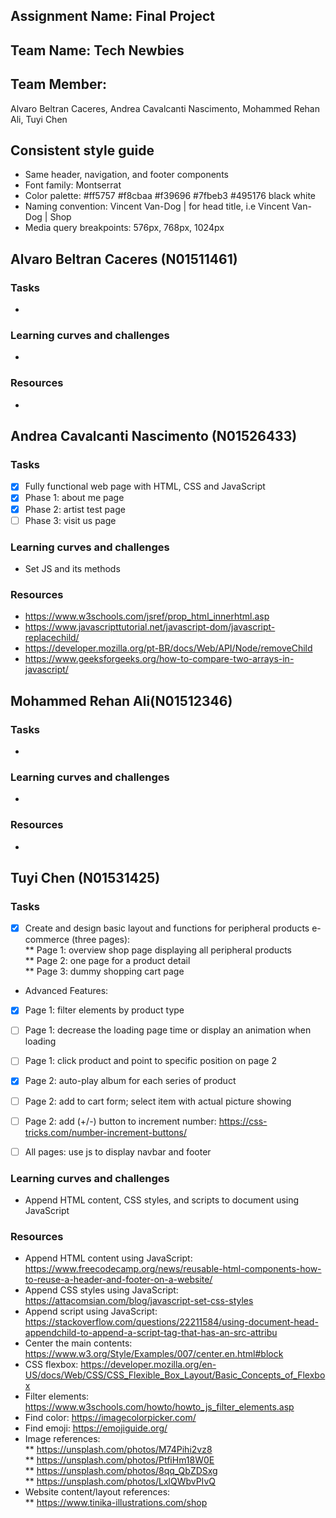 ﻿## Assignment Name: Final Project

## Team Name: Tech Newbies

## Team Member:
Alvaro Beltran Caceres, Andrea Cavalcanti Nascimento, Mohammed Rehan Ali, Tuyi Chen

## Consistent style guide
- Same header, navigation, and footer components
- Font family: Montserrat
- Color palette: #ff5757 #f8cbaa #f39696 #7fbeb3 #495176 black white
- Naming convention: Vincent Van-Dog | <page name> for head title, i.e Vincent Van-Dog | Shop
- Media query breakpoints: 576px, 768px, 1024px

## Alvaro Beltran Caceres (N01511461)
### Tasks
-
### Learning curves and challenges
-
### Resources
-

## Andrea Cavalcanti Nascimento (N01526433)
### Tasks
- [X] Fully functional web page with HTML, CSS and JavaScript
- [X] Phase 1: about me page
- [X] Phase 2: artist test page
- [ ] Phase 3: visit us page

### Learning curves and challenges
- Set JS and its methods

### Resources
- https://www.w3schools.com/jsref/prop_html_innerhtml.asp
- https://www.javascripttutorial.net/javascript-dom/javascript-replacechild/
- https://developer.mozilla.org/pt-BR/docs/Web/API/Node/removeChild
- https://www.geeksforgeeks.org/how-to-compare-two-arrays-in-javascript/


## Mohammed Rehan Ali(N01512346)
### Tasks
-
### Learning curves and challenges
-
### Resources
-

## Tuyi Chen (N01531425)
### Tasks
- [X] Create and design basic layout and functions for peripheral products e-commerce (three pages): \
** Page 1: overview shop page displaying all peripheral products \
** Page 2: one page for a product detail \
** Page 3: dummy shopping cart page

- Advanced Features:
- [X] Page 1: filter elements by product type
- [ ] Page 1: decrease the loading page time or display an animation when loading
- [ ] Page 1: click product and point to specific position on page 2
- [X] Page 2: auto-play album for each series of product
- [ ] Page 2: add to cart form; select item with actual picture showing
- [ ] Page 2: add (+/-) button to increment number: https://css-tricks.com/number-increment-buttons/
- [ ] All pages: use js to display navbar and footer



### Learning curves and challenges

- Append HTML content, CSS styles, and scripts to document using JavaScript

### Resources

- Append HTML content using JavaScript: https://www.freecodecamp.org/news/reusable-html-components-how-to-reuse-a-header-and-footer-on-a-website/
- Append CSS styles using JavaScript: https://attacomsian.com/blog/javascript-set-css-styles
- Append script using JavaScript: https://stackoverflow.com/questions/22211584/using-document-head-appendchild-to-append-a-script-tag-that-has-an-src-attribu
- Center the main contents: https://www.w3.org/Style/Examples/007/center.en.html#block
- CSS flexbox: https://developer.mozilla.org/en-US/docs/Web/CSS/CSS_Flexible_Box_Layout/Basic_Concepts_of_Flexbox
- Filter elements: https://www.w3schools.com/howto/howto_js_filter_elements.asp
- Find color: https://imagecolorpicker.com/
- Find emoji: https://emojiguide.org/
- Image references: \
  ** https://unsplash.com/photos/M74Pihi2vz8 \
  ** https://unsplash.com/photos/PtfiHm18W0E \
  ** https://unsplash.com/photos/8qq_QbZDSxg \
  ** https://unsplash.com/photos/LxlQWbvPIvQ
- Website content/layout references: \
  ** https://www.tinika-illustrations.com/shop
